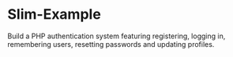 # Slim-Example
Build a PHP authentication system featuring registering, logging in, remembering users, resetting passwords and updating profiles.
